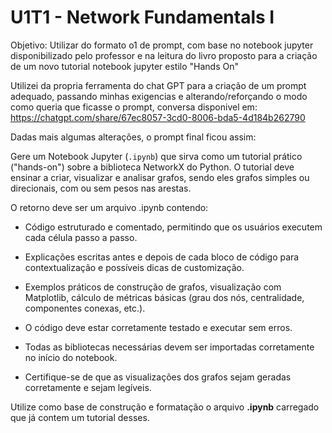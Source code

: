 # U1T1 - Network Fundamentals I

Objetivo: Utilizar do formato o1 de prompt, com base no notebook jupyter disponibilizado pelo professor e na leitura do livro proposto para a criação de um novo tutorial notebook jupyter estilo "Hands On"

Utilizei da propria ferramenta do chat GPT para a criação de um prompt adequado, passando minhas exigencias e alterando/reforçando o modo como queria que ficasse o prompt, conversa disponivel em: https://chatgpt.com/share/67ec8057-3cd0-8006-bda5-4d184b262790

Dadas mais algumas alterações, o prompt final ficou assim:

Gere um Notebook Jupyter (`.ipynb`) que sirva como um tutorial prático ("hands-on") sobre a biblioteca NetworkX do Python. O tutorial deve ensinar a criar, visualizar e analisar grafos, sendo eles grafos simples ou direcionais, com ou sem pesos nas arestas.  


  O retorno deve ser um arquivo .ipynb contendo:  
  - Código estruturado e comentado, permitindo que os usuários executem cada célula passo a passo.  
- Explicações escritas antes e depois de cada bloco de código para contextualização e possíveis dicas de customização.  
- Exemplos práticos de construção de grafos, visualização com Matplotlib, cálculo de métricas básicas (grau dos nós, centralidade, componentes conexas, etc.).  


- O código deve estar corretamente testado e executar sem erros.  
- Todas as bibliotecas necessárias devem ser importadas corretamente no início do notebook.  
- Certifique-se de que as visualizações dos grafos sejam geradas corretamente e sejam legíveis.


Utilize como base de construção e formatação o arquivo **.ipynb** carregado que já contem um tutorial desses.
